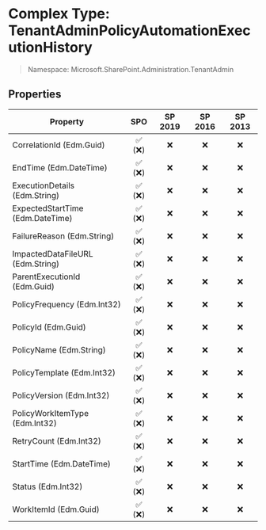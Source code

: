 # Complex Type: TenantAdminPolicyAutomationExecutionHistory

> Namespace: Microsoft.SharePoint.Administration.TenantAdmin

## Properties

Property | SPO | SP 2019 | SP 2016 | SP 2013
----------|:---:|:-------:|:-------:|:-------:
CorrelationId (Edm.Guid) | ✅ (❌) | ❌ | ❌ | ❌
EndTime (Edm.DateTime) | ✅ (❌) | ❌ | ❌ | ❌
ExecutionDetails (Edm.String) | ✅ (❌) | ❌ | ❌ | ❌
ExpectedStartTime (Edm.DateTime) | ✅ (❌) | ❌ | ❌ | ❌
FailureReason (Edm.String) | ✅ (❌) | ❌ | ❌ | ❌
ImpactedDataFileURL (Edm.String) | ✅ (❌) | ❌ | ❌ | ❌
ParentExecutionId (Edm.Guid) | ✅ (❌) | ❌ | ❌ | ❌
PolicyFrequency (Edm.Int32) | ✅ (❌) | ❌ | ❌ | ❌
PolicyId (Edm.Guid) | ✅ (❌) | ❌ | ❌ | ❌
PolicyName (Edm.String) | ✅ (❌) | ❌ | ❌ | ❌
PolicyTemplate (Edm.Int32) | ✅ (❌) | ❌ | ❌ | ❌
PolicyVersion (Edm.Int32) | ✅ (❌) | ❌ | ❌ | ❌
PolicyWorkItemType (Edm.Int32) | ✅ (❌) | ❌ | ❌ | ❌
RetryCount (Edm.Int32) | ✅ (❌) | ❌ | ❌ | ❌
StartTime (Edm.DateTime) | ✅ (❌) | ❌ | ❌ | ❌
Status (Edm.Int32) | ✅ (❌) | ❌ | ❌ | ❌
WorkItemId (Edm.Guid) | ✅ (❌) | ❌ | ❌ | ❌